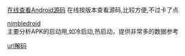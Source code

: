 

[在线查看Android源码](http://androidxref.com/)
在线按版本查看源码,比较方便,不过卡了点    

[nimbledroid](https://nimbledroid.com)  
主要分析APK的启动用,如冷启动,热启动，提供非常多的数据参考  

[url解码](http://www.convertstring.com/zh_CN/EncodeDecode/UrlDecode)  

